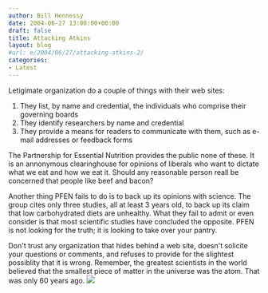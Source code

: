 ```yaml
---
author: Bill Hennessy
date: 2004-06-27 13:00:00+00:00
draft: false
title: Attacking Atkins
layout: blog
#url: e/2004/06/27/attacking-atkins-2/
categories:
- Latest
---
```


Letigimate organization do a couple of things with their web sites:  
  
  1. They list, by name and credential, the individuals who comprise their governing boards  
  2. They identify researchers by name and credential  
  3. They provide a means for readers to communicate with them, such as e-mail addresses or feedback forms  
  
The Partnership for Essential Nutrition provides the public none of these.  It is an annonymous clearinghouse for opinions of liberals who want to dictate what we eat and how we eat it.  Should any reasonable person reall be concerned that people like beef and bacon?   
  
Another thing PFEN fails to do is to back up its opinions with science.  The group cites only three studies, all at least 3 years old, to back up its claim that low carbohydrated diets are unhealthy.  What they fail to admit or even consider is that most scientific studies have concluded the opposite.  PFEN is not looking for the truth; it is looking to take over your pantry.  
  
Don't trust any organization that hides behind a web site, doesn't solicite your questions or comments, and refuses to provide for the slightest possiblity that it is wrong.  Remember, the greatest scientists in the world believed that the smallest piece of matter in the universe was the atom.  That was only 60 years ago.  ![](https://blog.billhennessy.com/aggbug.aspx?PostID=743)


